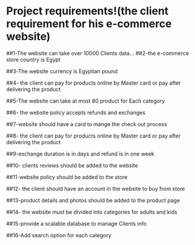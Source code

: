 #     Project requirements!(the client requirement for his e-commerce website)
##1-The website can take over 10000 Clients data…
##2-the e-commerce store country is Egypt


##3-The website currency is Egyptian pound


##4- the client can pay for products online by 
Master card or pay after delivering the product


##5-The website can take at most 80 product for 
Each category


##6- the website policy accepts refunds and 
exchanges


##7-website should have a card to mange the check out process


##8- the client can pay for products online by 
Master card or pay after delivering the product


##9-exchange duration is in days and refund is in one week


##10- clients reviews should be added to the website


##11-website policy should be added to the store


##12- the client should have an account in the website to buy from store


##13-product details and photos should be added to the product page


##14- the website must be divided into categories for adults and kids 


##15-provide a scalable database to manage
Clients info


##16-Add search option for each category
